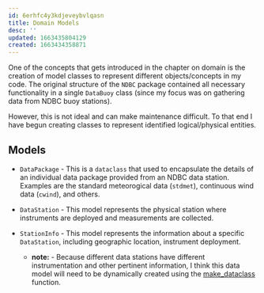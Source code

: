 ```yaml
---
id: 6erhfc4y3kdjeveybvlqasn
title: Domain Models
desc: ''
updated: 1663435804129
created: 1663434358871
---
```


One of the concepts that gets introduced in the chapter on domain is the creation of model classes to represent different objects/concepts in my code.  The original structure of the `NDBC` package contained all necessary functionality in a single `DataBuoy` class (since my focus was on gathering data from NDBC buoy stations).  

However, this is not ideal and can make maintenance difficult.  To that end I have begun creating classes to represent identified logical/physical entities.

## Models
* `DataPackage` - This is a `dataclass` that used to encapsulate the details of an individual data package provided from an NDBC data station.  Examples are the standard meteorogical data (`stdmet`), continuous wind data (`cwind`), and others.  

* `DataStation` - This model represents the physical station where instruments are deployed and measurements are collected.

* `StationInfo` - This model represents the information about a specific `DataStation`, including geographic location, instrument deployment.  
    * **note:** - Because different data stations have different instrumentation and other pertinent information, I think this data model will need to be dynamically created using the [make_dataclass](https://docs.python.org/3/library/dataclasses.html#dataclasses.make_dataclass) function.